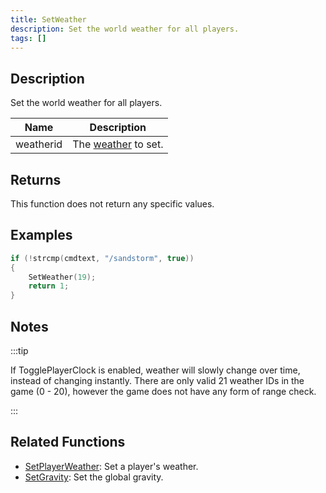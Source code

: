 ```yaml
---
title: SetWeather
description: Set the world weather for all players.
tags: []
---
```


## Description

Set the world weather for all players.

| Name      | Description                                      |
| --------- | ------------------------------------------------ |
| weatherid | The [weather](../resources/weatherid) to set. |

## Returns

This function does not return any specific values.

## Examples

```c
if (!strcmp(cmdtext, "/sandstorm", true))
{
    SetWeather(19);
    return 1;
}
```

## Notes

:::tip

If TogglePlayerClock is enabled, weather will slowly change over time, instead of changing instantly. There are only valid 21 weather IDs in the game (0 - 20), however the game does not have any form of range check.

:::

## Related Functions

- [SetPlayerWeather](SetPlayerWeather): Set a player's weather.
- [SetGravity](SetGravity): Set the global gravity.
